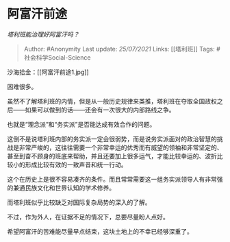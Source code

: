 # 阿富汗前途
*塔利班能治理好阿富汗吗？*

> Author: #Anonymity 
Last update: *25/07/2021* 
Links: [[塔利班]]
Tags: #社会科学Social-Science  

沙海拾金：[[阿富汗前途1.jpg]]

困难很多。

虽然不了解塔利班的内情，但是从一般历史规律来类推，塔利班在夺取全国政权之后——如果可以做到的话——还会有一次很大的内部路线之争。

也就是“理念派”和“务实派”是否能达成有效合作的问题。

这倒不是说塔利班内部的务实派一定会很弱势，而是说务实派面对的政治智慧的挑战是非常严峻的，这往往需要一个非常幸运的优秀而有威望的领袖和非常坚定的、甚至到奋不顾身的班底来帮助，并且还要加上很多运气，才能比较幸运的、波折比较小的形成比较有效的一致声音和统一行动。

这个在历史上是很不容易凑齐的条件。而且常常需要这一组务实派领导人有非常强的兼通民族文化和世界认知的学术修养。

而塔利班似乎比较缺乏对国际复杂局势的深入的了解。

不过，作为外人，在证据不足的情况下，总要尽量盼人点好。

希望阿富汗的苦难能尽量早点结束，这块土地上的不幸已经够深重了。

